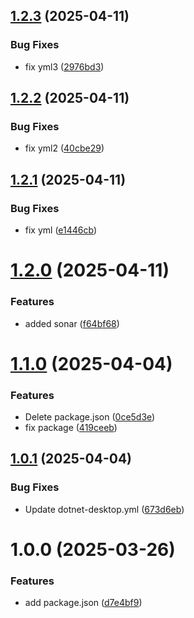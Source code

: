 ## [1.2.3](https://github.com/Snezhana1213/YPPRPO/compare/v1.2.2...v1.2.3) (2025-04-11)


### Bug Fixes

* fix yml3 ([2976bd3](https://github.com/Snezhana1213/YPPRPO/commit/2976bd3900d96eb0c6f5cc23a46281c212ddbb52))

## [1.2.2](https://github.com/Snezhana1213/YPPRPO/compare/v1.2.1...v1.2.2) (2025-04-11)


### Bug Fixes

* fix yml2 ([40cbe29](https://github.com/Snezhana1213/YPPRPO/commit/40cbe293ecae1edd00c8c86afd397c9a659a53ff))

## [1.2.1](https://github.com/Snezhana1213/YPPRPO/compare/v1.2.0...v1.2.1) (2025-04-11)


### Bug Fixes

* fix yml ([e1446cb](https://github.com/Snezhana1213/YPPRPO/commit/e1446cb0b60a999702b9a5b0879adf42bbcdaef8))

# [1.2.0](https://github.com/Snezhana1213/YPPRPO/compare/v1.1.0...v1.2.0) (2025-04-11)


### Features

* added sonar ([f64bf68](https://github.com/Snezhana1213/YPPRPO/commit/f64bf6833ff9759671ef647ace5a0c671583e9b5))

# [1.1.0](https://github.com/Snezhana-zh/YPPRPO/compare/v1.0.1...v1.1.0) (2025-04-04)


### Features

* Delete package.json ([0ce5d3e](https://github.com/Snezhana-zh/YPPRPO/commit/0ce5d3ebd87970a2b3fc5140f2c6825bbc58cd61))
* fix package ([419ceeb](https://github.com/Snezhana-zh/YPPRPO/commit/419ceebe417804c0c26f017ce32db8a191c0af1e))

## [1.0.1](https://github.com/Snezhana-zh/YPPRPO/compare/v1.0.0...v1.0.1) (2025-04-04)


### Bug Fixes

* Update dotnet-desktop.yml ([673d6eb](https://github.com/Snezhana-zh/YPPRPO/commit/673d6eb895f729800c1b17ffd40a8261954c3ba4))

# 1.0.0 (2025-03-26)


### Features

* add package.json ([d7e4bf9](https://github.com/Snezhana-zh/YPPRPO/commit/d7e4bf9ae8ac1d8ac6a744d0397f2ab71b7ef192))
